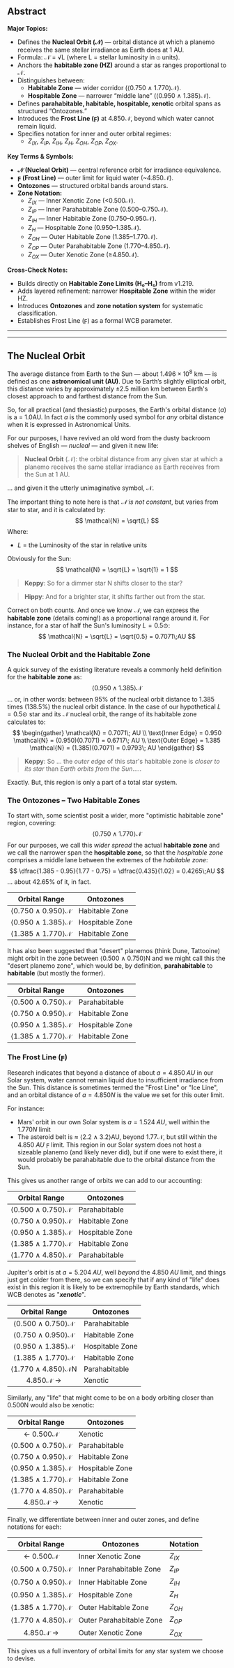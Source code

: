  
## Abstract  
**Major Topics:**  
- Defines the **Nucleal Orbit (𝒩)** — orbital distance at which a planemo receives the same stellar irradiance as Earth does at 1 AU.  
- Formula: 𝒩 = √L (where L = stellar luminosity in ⊙ units).  
- Anchors the **habitable zone (HZ)** around a star as ranges proportional to 𝒩.  
- Distinguishes between:  
  - **Habitable Zone** — wider corridor (⟨0.750 ∧ 1.770⟩𝒩).  
  - **Hospitable Zone** — narrower “middle lane” (⟨0.950 ∧ 1.385⟩𝒩).  
- Defines **parahabitable, habitable, hospitable, xenotic** orbital spans as structured “Ontozones.”  
- Introduces the **Frost Line (ϝ)** at 4.850𝒩, beyond which water cannot remain liquid.  
- Specifies notation for inner and outer orbital regimes:  
  - $Z_{IX}$, $Z_{IP}$, $Z_{IH}$, $Z_H$, $Z_{OH}$, $Z_{OP}$, $Z_{OX}$.  

**Key Terms & Symbols:**  
- **𝒩 (Nucleal Orbit)** — central reference orbit for irradiance equivalence.  
- **ϝ (Frost Line)** — outer limit for liquid water (~4.850𝒩).  
- **Ontozones** — structured orbital bands around stars.  
- **Zone Notation:**  
  - $Z_{IX}$ — Inner Xenotic Zone (<0.500𝒩).  
  - $Z_{IP}$ — Inner Parahabitable Zone (0.500–0.750𝒩).  
  - $Z_{IH}$ — Inner Habitable Zone (0.750–0.950𝒩).  
  - $Z_H$ — Hospitable Zone (0.950–1.385𝒩).  
  - $Z_{OH}$ — Outer Habitable Zone (1.385–1.770𝒩).  
  - $Z_{OP}$ — Outer Parahabitable Zone (1.770–4.850𝒩).  
  - $Z_{OX}$ — Outer Xenotic Zone (≥4.850𝒩).  

**Cross-Check Notes:**  
- Builds directly on **Habitable Zone Limits (H₀–H₅)** from v1.219.  
- Adds layered refinement: narrower **Hospitable Zone** within the wider HZ.  
- Introduces **Ontozones** and **zone notation system** for systematic classification.  
- Establishes Frost Line (ϝ) as a formal WCB parameter.  
---
---


## The Nucleal Orbit
The average distance from Earth to the Sun — about $1.496 \times 10^8$ km — is defined as one **astronomical unit (AU)**. Due to Earth’s slightly elliptical orbit, this distance varies by approximately ±2.5 million km between Earth's closest approach to and farthest distance from the Sun.

So, for all practical (and thesiastic) purposes, the Earth's orbital distance (*a*) is a = 1.0AU.  In fact *a* is the commonly used symbol for _any_ orbital distance when it is expressed in Astronomical Units.

For our purposes, I have revived an old word from the dusty backroom shelves of English — *nucleal* — and given it new life:

> **Nucleal Orbit** ($\mathcal{N}$): the orbital distance from any given star at which a planemo receives the same stellar irradiance as Earth receives from the Sun at 1 AU.

… and given it the utterly unimaginative symbol, $\mathcal{N}$.

The important thing to note here is that *$\mathcal{N}$ is not constant*, but varies from star to star, and it is calculated by:
$$
\mathcal{N} = \sqrt{L}
$$
Where:
- *L* = the Luminosity of the star in relative units

Obviously for the Sun:
$$
\mathcal{N} = \sqrt{L} = \sqrt{1} = 1
$$
> **Keppy**: So for a dimmer star N shifts closer to the star?

> **Hippy**: And for a brighter star, it shifts farther out from the star.

Correct on both counts.  And once we know _$\mathcal{N}$_, we can express the **habitable zone** (details coming!) as a proportional range around it.  For instance, for a star of half the Sun's luminosity $L = 0.5⊙$:
$$
\mathcal{N} = \sqrt{L} = \sqrt{0.5} = 0.7071\;AU
$$
### The Nucleal Orbit and the Habitable Zone
A quick survey of the existing literature reveals a commonly held definition for the **habitable zone** as:
$$
\langle0.950 \wedge 1.385\rangle \mathcal{N}
$$
… or, in other words: between 95% of the nucleal orbit distance to 1.385 times (138.5%) the nucleal orbit distance.  In the case of our hypothetical $L = 0.5⊙$ star and its $\mathcal{N}$ nucleal orbit, the range of its habitable zone calculates to:
$$
\begin{gather}
\mathcal{N} = 0.7071\; AU \\
\text{Inner Edge} = 0.950 \mathcal{N} = (0.950)(0.7071) = 0.6717\; AU \\
\text{Outer Edge} = 1.385 \mathcal{N} = (1.385)(0.7071) = 0.9793\; AU
\end{gather}
$$
> **Keppy**: So ... the *outer edge* of this star's habitable zone is *closer to its star* than *Earth orbits from the Sun*.....

Exactly.  But, this region is only a part of a total star system.
### The Ontozones – Two Habitable Zones
To start with, some scientist posit a wider, more "optimistic habitable zone" region, covering:
$$
\langle0.750 \wedge 1.770\rangle \mathcal{N}
$$
For our purposes, we call this *wider spread* the actual **habitable zone** and we call the narrower span the **hospitable zone**, so that the *hospitable zone* comprises a middle lane between the extremes of the *habitable zone*:
$$
\dfrac{1.385 - 0.95}{1.77 - 0.75} = \dfrac{0.435}{1.02} = 0.4265\;AU
$$
… about 42.65% of it, in fact.

|        Orbital Range         | <center>Ontozones</center> |
| :--------------------------: | -------------------------- |
| ⟨0.750 ∧ 0.950⟩$\mathcal{N}$ | Habitable Zone             |
| ⟨0.950 ∧ 1.385⟩$\mathcal{N}$ | Hospitable Zone            |
| ⟨1.385 ∧ 1.770⟩$\mathcal{N}$ | Habitable Zone             |
It has also been suggested that "desert" planemos (think Dune, Tattooine) might orbit in the zone between ⟨0.500 ∧ 0.750⟩N and we might call this the "desert planemo zone", which would be, by definition, **parahabitable** to **habitable** (but mostly the former).

|        Orbital Range         | <center>Ontozones</center> |
| :--------------------------: | -------------------------- |
| ⟨0.500 ∧ 0.750⟩$\mathcal{N}$ | Parahabitable              |
| ⟨0.750 ∧ 0.950⟩$\mathcal{N}$ | Habitable Zone             |
| ⟨0.950 ∧ 1.385⟩$\mathcal{N}$ | Hospitable Zone            |
| ⟨1.385 ∧ 1.770⟩$\mathcal{N}$ | Habitable Zone             |
### The Frost Line (ϝ)
Research indicates that beyond a distance of about $a = 4.850\;AU$ in our Solar system, water cannot remain liquid due to insufficient irradiance from the Sun.  This distance is sometimes termed the "Frost Line" or "Ice Line", and an orbital distance of $a = 4.850N$ is the value we set for this outer limit.

For instance:
- Mars' orbit in our own Solar system is $a = 1.524\;AU$, well within the $1.770N$ limit
- The asteroid belt is ≈ ⟨2.2 ∧ 3.2⟩AU, beyond $1.77\mathcal{N}$, but still within the $4.850\;AU$ ϝ limit.  This region in our Solar system does not host a sizeable planemo (and likely never did), but if one were to exist there, it would probably be parahabitable due to the orbital distance from the Sun.

This gives us another range of orbits we can add to our accounting:

|        Orbital Range         | <center>Ontozones</center> |
| :--------------------------: | -------------------------- |
| ⟨0.500 ∧ 0.750⟩$\mathcal{N}$ | Parahabitable              |
| ⟨0.750 ∧ 0.950⟩$\mathcal{N}$ | Habitable Zone             |
| ⟨0.950 ∧ 1.385⟩$\mathcal{N}$ | Hospitable Zone            |
| ⟨1.385 ∧ 1.770⟩$\mathcal{N}$ | Habitable Zone             |
| ⟨1.770 ∧ 4.850⟩$\mathcal{N}$ | Parahabitable              |

Jupiter's orbit is at $a = 5.204\;AU$, well _beyond_ the $4.850\;AU$ limit, and things just get colder from there, so we can specify that if any kind of "life" does exist in this region it is likely to be extremophile by Earth standards, which WCB denotes as "***xenotic***".

|         Orbital Range         | <center>Ontozones</center> |
| :---------------------------: | -------------------------- |
| ⟨0.500 ∧ 0.750⟩$\mathcal{N}$  | Parahabitable              |
| ⟨0.750 ∧ 0.950⟩$\mathcal{N}$  | Habitable Zone             |
| ⟨0.950 ∧ 1.385⟩$\mathcal{N}$  | Hospitable Zone            |
| ⟨1.385 ∧ 1.770⟩$\mathcal{N}$  | Habitable Zone             |
| ⟨1.770 ∧ 4.850⟩$\mathcal{N}$N | Parahabitable              |
|     4.850$\mathcal{N}$ →      | Xenotic                    |
Similarly, any "life" that might come to be on a body orbiting closer than 0.500N would also be xenotic:

|        Orbital Range         | <center>Ontozones</center> |
| :--------------------------: | -------------------------- |
|     ← 0.500$\mathcal{N}$     | Xenotic                    |
| ⟨0.500 ∧ 0.750⟩$\mathcal{N}$ | Parahabitable              |
| ⟨0.750 ∧ 0.950⟩$\mathcal{N}$ | Habitable Zone             |
| ⟨0.950 ∧ 1.385⟩$\mathcal{N}$ | Hospitable Zone            |
| ⟨1.385 ∧ 1.770⟩$\mathcal{N}$ | Habitable Zone             |
| ⟨1.770 ∧ 4.850⟩$\mathcal{N}$ | Parahabitable              |
|     4.850$\mathcal{N}$ →     | Xenotic                    |
Finally, we differentiate between inner and outer zones, and define notations for each:

|        Orbital Range         | <center>Ontozones</center> | Notation |
| :--------------------------: | -------------------------- | -------- |
|     ← 0.500$\mathcal{N}$     | Inner Xenotic Zone         | $Z_{IX}$ |
| ⟨0.500 ∧ 0.750⟩$\mathcal{N}$ | Inner Parahabitable Zone   | $Z_{IP}$ |
| ⟨0.750 ∧ 0.950⟩$\mathcal{N}$ | Inner Habitable Zone       | $Z_{IH}$ |
| ⟨0.950 ∧ 1.385⟩$\mathcal{N}$ | Hospitable Zone            | $Z_{H}$  |
| ⟨1.385 ∧ 1.770⟩$\mathcal{N}$ | Outer Habitable Zone       | $Z_{OH}$ |
| ⟨1.770 ∧ 4.850⟩$\mathcal{N}$ | Outer Parahabitable Zone   | $Z_{OP}$ |
|     4.850$\mathcal{N}$ →     | Outer Xenotic Zone         | $Z_{OX}$ |
This gives us a full inventory of orbital limits for any star system we choose to devise.